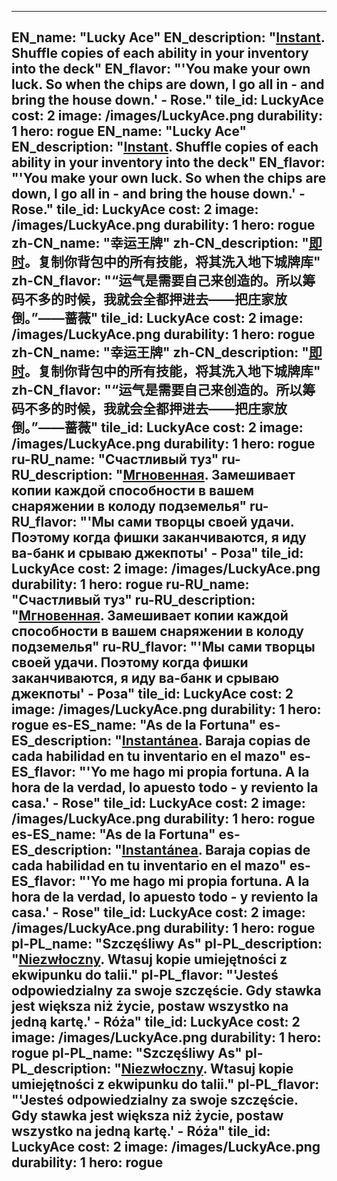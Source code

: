 ---

EN_name: "Lucky Ace"
EN_description: "<u><u>Instant</u></u>. Shuffle copies of each ability in your inventory into the deck"
EN_flavor: "'You make your own luck. So when the chips are down, I go all in - and bring the house down.' - Rose."
tile_id: LuckyAce
cost: 2
image: /images/LuckyAce.png
durability: 1
hero: rogue
EN_name: "Lucky Ace"
EN_description: "<u><u>Instant</u></u>. Shuffle copies of each ability in your inventory into the deck"
EN_flavor: "'You make your own luck. So when the chips are down, I go all in - and bring the house down.' - Rose."
tile_id: LuckyAce
cost: 2
image: /images/LuckyAce.png
durability: 1
hero: rogue
zh-CN_name: "幸运王牌"
zh-CN_description: "<u><u>即时</u></u>。复制你背包中的所有技能，将其洗入地下城牌库"
zh-CN_flavor: "“运气是需要自己来创造的。所以筹码不多的时候，我就会全都押进去——把庄家放倒。”——蔷薇"
tile_id: LuckyAce
cost: 2
image: /images/LuckyAce.png
durability: 1
hero: rogue
zh-CN_name: "幸运王牌"
zh-CN_description: "<u><u>即时</u></u>。复制你背包中的所有技能，将其洗入地下城牌库"
zh-CN_flavor: "“运气是需要自己来创造的。所以筹码不多的时候，我就会全都押进去——把庄家放倒。”——蔷薇"
tile_id: LuckyAce
cost: 2
image: /images/LuckyAce.png
durability: 1
hero: rogue
ru-RU_name: "Счастливый туз"
ru-RU_description: "<u><u>Мгновенная</u></u>. Замешивает копии каждой способности в вашем снаряжении в колоду подземелья"
ru-RU_flavor: "'Мы сами творцы своей удачи. Поэтому когда фишки заканчиваются, я иду ва-банк и срываю джекпоты' - Роза"
tile_id: LuckyAce
cost: 2
image: /images/LuckyAce.png
durability: 1
hero: rogue
ru-RU_name: "Счастливый туз"
ru-RU_description: "<u><u>Мгновенная</u></u>. Замешивает копии каждой способности в вашем снаряжении в колоду подземелья"
ru-RU_flavor: "'Мы сами творцы своей удачи. Поэтому когда фишки заканчиваются, я иду ва-банк и срываю джекпоты' - Роза"
tile_id: LuckyAce
cost: 2
image: /images/LuckyAce.png
durability: 1
hero: rogue
es-ES_name: "As de la Fortuna"
es-ES_description: "<u><u>Instantánea</u></u>. Baraja copias de cada habilidad en tu inventario en el mazo"
es-ES_flavor: "'Yo me hago mi propia fortuna. A la hora de la verdad, lo apuesto todo - y reviento la casa.' - Rose"
tile_id: LuckyAce
cost: 2
image: /images/LuckyAce.png
durability: 1
hero: rogue
es-ES_name: "As de la Fortuna"
es-ES_description: "<u><u>Instantánea</u></u>. Baraja copias de cada habilidad en tu inventario en el mazo"
es-ES_flavor: "'Yo me hago mi propia fortuna. A la hora de la verdad, lo apuesto todo - y reviento la casa.' - Rose"
tile_id: LuckyAce
cost: 2
image: /images/LuckyAce.png
durability: 1
hero: rogue
pl-PL_name: "Szczęśliwy As"
pl-PL_description: "<u><u>Niezwłoczny</u></u>. Wtasuj kopie umiejętności z ekwipunku do talii."
pl-PL_flavor: "'Jesteś odpowiedzialny za swoje szczęście. Gdy stawka jest większa niż życie, postaw wszystko na jedną kartę.' - Róża"
tile_id: LuckyAce
cost: 2
image: /images/LuckyAce.png
durability: 1
hero: rogue
pl-PL_name: "Szczęśliwy As"
pl-PL_description: "<u><u>Niezwłoczny</u></u>. Wtasuj kopie umiejętności z ekwipunku do talii."
pl-PL_flavor: "'Jesteś odpowiedzialny za swoje szczęście. Gdy stawka jest większa niż życie, postaw wszystko na jedną kartę.' - Róża"
tile_id: LuckyAce
cost: 2
image: /images/LuckyAce.png
durability: 1
hero: rogue
---